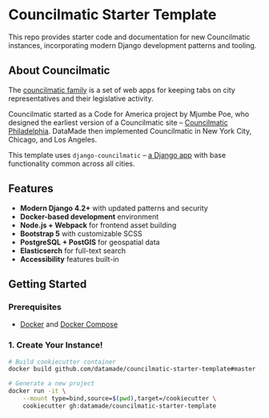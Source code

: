 # Councilmatic Starter Template

This repo provides starter code and documentation for new Councilmatic instances, incorporating modern Django development patterns and tooling.

## About Councilmatic

The [councilmatic family](https://www.councilmatic.org/) is a set of web apps for keeping tabs on city representatives and their legislative activity.

Councilmatic started as a Code for America project by Mjumbe Poe, who designed the earliest version of a Councilmatic site – [Councilmatic Philadelphia](http://philly.councilmatic.org/). DataMade then implemented Councilmatic in New York City, Chicago, and Los Angeles.

This template uses `django-councilmatic` – [a Django app](https://github.com/datamade/django-councilmatic) with base functionality common across all cities.

## Features

- **Modern Django 4.2+** with updated patterns and security
- **Docker-based development** environment
- **Node.js + Webpack** for frontend asset building
- **Bootstrap 5** with customizable SCSS
- **PostgreSQL + PostGIS** for geospatial data
- **Elasticserch** for full-text search
- **Accessibility** features built-in

## Getting Started

### Prerequisites

- [Docker](https://docs.docker.com/install/) and [Docker Compose](https://docs.docker.com/compose/install/)

### 1. Create Your Instance!

```bash
# Build cookiecutter container 
docker build github.com/datamade/councilmatic-starter-template#master -t cookiecutter:latest

# Generate a new project
docker run -it \
	--mount type=bind,source=$(pwd),target=/cookiecutter \
	cookiecutter gh:datamade/councilmatic-starter-template
```
